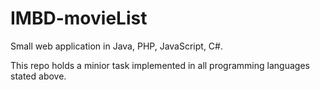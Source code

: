 # IMBD-movieList
Small web application in Java, PHP, JavaScript, C#.

This repo holds a minior task implemented in all programming languages stated above.
